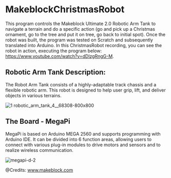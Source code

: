 # MakeblockChristmasRobot
This program controls the Makeblock Ultimate 2.0 Robotic Arm Tank to navigate a terrain and do a specific action (go and pick up a Christmas ornament, go to the tree and put it on tree, go back to initial spot). Once the robot was built, the program was tested on Scratch and subsequently translated into Arduino. In this ChristmasRobot recording, you can see the robot in action, executing the program below: https://www.youtube.com/watch?v=dDlzgRngG-M.

## Robotic Arm Tank Description:
The Robot Arm Tank consists of a highly-adaptable track chassis and a flexible robotic arm. This robot is designed to help user grip, lift, and deliver objects in various terrains.

![1 robotic_arm_tank_4__68308-800x800](https://user-images.githubusercontent.com/34246886/34482052-4b77cd32-efbe-11e7-8645-1c2aac495fdb.JPG)

## The Board - MegaPi
MegaPi is based on Arduino MEGA 2560 and supports programming with Arduino IDE. It can be divided into 6 function areas, allowing users to connect with various plug-in modules to drive motors and sensors and to realize wireless communication. 


![megapi-d-2](https://user-images.githubusercontent.com/34246886/34482175-173a5f3e-efbf-11e7-8136-9921ede6a021.png)

@Credits: www.makeblock.com




